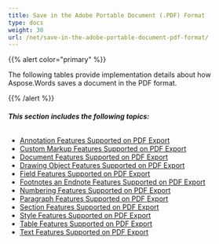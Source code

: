```yaml
---
title: Save in the Adobe Portable Document (.PDF) Format
type: docs
weight: 30
url: /net/save-in-the-adobe-portable-document-pdf-format/
---
```


{{% alert color="primary" %}} 

The following tables provide implementation details about how Aspose.Words saves a document in the PDF format.

{{% /alert %}} 

###### **This section includes the following topics:** 

- [Annotation Features Supported on PDF Export](/words/net/annotation-features-supported-on-pdf-export/)
- [Custom Markup Features Supported on PDF Export](/words/net/custom-markup-features-supported-on-pdf-export/)
- [Document Features Supported on PDF Export](/words/net/document-features-supported-on-pdf-export/)
- [Drawing Object Features Supported on PDF Export](/words/net/drawing-object-features-supported-on-pdf-export/)
- [Field Features Supported on PDF Export](/words/net/field-features-supported-on-pdf-export/)
- [Footnotes an Endnote Features Supported on PDF Export](/words/net/footnotes-an-endnote-features-supported-on-pdf-export/)
- [Numbering Features Supported on PDF Export](/words/net/numbering-features-supported-on-pdf-export/)
- [Paragraph Features Supported on PDF Export](/words/net/paragraph-features-supported-on-pdf-export/)
- [Section Features Supported on PDF Export](/words/net/section-features-supported-on-pdf-export/)
- [Style Features Supported on PDF Export](/words/net/style-features-supported-on-pdf-export/)
- [Table Features Supported on PDF Export](/words/net/table-features-supported-on-pdf-export/)
- [Text Features Supported on PDF Export](/words/net/text-features-supported-on-pdf-export/)
